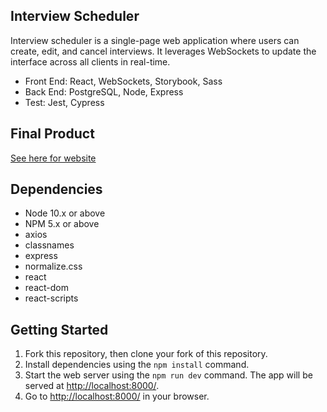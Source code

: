 ## Interview Scheduler

Interview scheduler is a single-page web application where users can create, edit, and cancel interviews. It leverages WebSockets to update the interface across all clients in real-time.

- Front End: React, WebSockets, Storybook, Sass
- Back End: PostgreSQL, Node, Express
- Test: Jest, Cypress

## Final Product

[See here for website](https://project-scheduler-react.herokuapp.com/)

## Dependencies

- Node 10.x or above
- NPM 5.x or above
- axios
- classnames
- express
- normalize.css
- react
- react-dom
- react-scripts

## Getting Started

1. Fork this repository, then clone your fork of this repository.
2. Install dependencies using the `npm install` command.
3. Start the web server using the `npm run dev` command. The app will be served at <http://localhost:8000/>.
4. Go to <http://localhost:8000/> in your browser.
